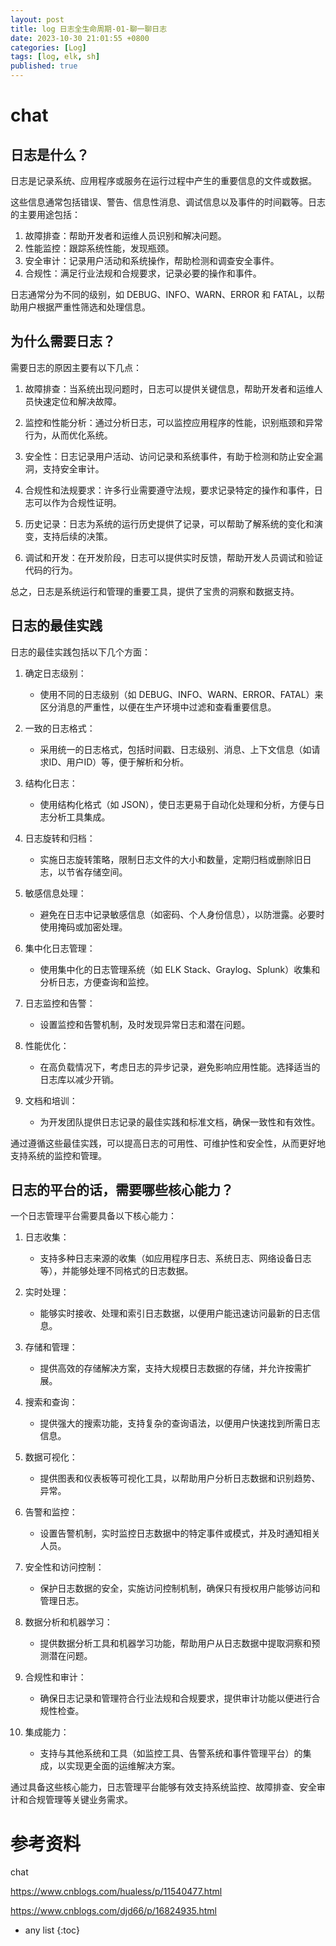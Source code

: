 ```yaml
---
layout: post
title: log 日志全生命周期-01-聊一聊日志
date: 2023-10-30 21:01:55 +0800
categories: [Log]
tags: [log, elk, sh]
published: true
---
```


# chat

## 日志是什么？

日志是记录系统、应用程序或服务在运行过程中产生的重要信息的文件或数据。

这些信息通常包括错误、警告、信息性消息、调试信息以及事件的时间戳等。日志的主要用途包括：

1. 故障排查：帮助开发者和运维人员识别和解决问题。
2. 性能监控：跟踪系统性能，发现瓶颈。
3. 安全审计：记录用户活动和系统操作，帮助检测和调查安全事件。
4. 合规性：满足行业法规和合规要求，记录必要的操作和事件。

日志通常分为不同的级别，如 DEBUG、INFO、WARN、ERROR 和 FATAL，以帮助用户根据严重性筛选和处理信息。

## 为什么需要日志？

需要日志的原因主要有以下几点：

1. 故障排查：当系统出现问题时，日志可以提供关键信息，帮助开发者和运维人员快速定位和解决故障。

2. 监控和性能分析：通过分析日志，可以监控应用程序的性能，识别瓶颈和异常行为，从而优化系统。

3. 安全性：日志记录用户活动、访问记录和系统事件，有助于检测和防止安全漏洞，支持安全审计。

4. 合规性和法规要求：许多行业需要遵守法规，要求记录特定的操作和事件，日志可以作为合规性证明。

5. 历史记录：日志为系统的运行历史提供了记录，可以帮助了解系统的变化和演变，支持后续的决策。

6. 调试和开发：在开发阶段，日志可以提供实时反馈，帮助开发人员调试和验证代码的行为。

总之，日志是系统运行和管理的重要工具，提供了宝贵的洞察和数据支持。

## 日志的最佳实践

日志的最佳实践包括以下几个方面：

1. 确定日志级别：
   - 使用不同的日志级别（如 DEBUG、INFO、WARN、ERROR、FATAL）来区分消息的严重性，以便在生产环境中过滤和查看重要信息。

2. 一致的日志格式：
   - 采用统一的日志格式，包括时间戳、日志级别、消息、上下文信息（如请求ID、用户ID）等，便于解析和分析。

3. 结构化日志：
   - 使用结构化格式（如 JSON），使日志更易于自动化处理和分析，方便与日志分析工具集成。

4. 日志旋转和归档：
   - 实施日志旋转策略，限制日志文件的大小和数量，定期归档或删除旧日志，以节省存储空间。

5. 敏感信息处理：
   - 避免在日志中记录敏感信息（如密码、个人身份信息），以防泄露。必要时使用掩码或加密处理。

6. 集中化日志管理：
   - 使用集中化的日志管理系统（如 ELK Stack、Graylog、Splunk）收集和分析日志，方便查询和监控。

7. 日志监控和告警：
   - 设置监控和告警机制，及时发现异常日志和潜在问题。

8. 性能优化：
   - 在高负载情况下，考虑日志的异步记录，避免影响应用性能。选择适当的日志库以减少开销。

9. 文档和培训：
   - 为开发团队提供日志记录的最佳实践和标准文档，确保一致性和有效性。

通过遵循这些最佳实践，可以提高日志的可用性、可维护性和安全性，从而更好地支持系统的监控和管理。

## 日志的平台的话，需要哪些核心能力？

一个日志管理平台需要具备以下核心能力：

1. 日志收集：
   - 支持多种日志来源的收集（如应用程序日志、系统日志、网络设备日志等），并能够处理不同格式的日志数据。

2. 实时处理：
   - 能够实时接收、处理和索引日志数据，以便用户能迅速访问最新的日志信息。

3. 存储和管理：
   - 提供高效的存储解决方案，支持大规模日志数据的存储，并允许按需扩展。

4. 搜索和查询：
   - 提供强大的搜索功能，支持复杂的查询语法，以便用户快速找到所需日志信息。

5. 数据可视化：
   - 提供图表和仪表板等可视化工具，以帮助用户分析日志数据和识别趋势、异常。

6. 告警和监控：
   - 设置告警机制，实时监控日志数据中的特定事件或模式，并及时通知相关人员。

7. 安全性和访问控制：
   - 保护日志数据的安全，实施访问控制机制，确保只有授权用户能够访问和管理日志。

8. 数据分析和机器学习：
   - 提供数据分析工具和机器学习功能，帮助用户从日志数据中提取洞察和预测潜在问题。

9. 合规性和审计：
   - 确保日志记录和管理符合行业法规和合规要求，提供审计功能以便进行合规性检查。

10. 集成能力：
    - 支持与其他系统和工具（如监控工具、告警系统和事件管理平台）的集成，以实现更全面的运维解决方案。

通过具备这些核心能力，日志管理平台能够有效支持系统监控、故障排查、安全审计和合规管理等关键业务需求。

# 参考资料

chat

https://www.cnblogs.com/hualess/p/11540477.html

https://www.cnblogs.com/djd66/p/16824935.html

* any list
{:toc}